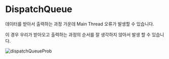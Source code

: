 # DispatchQueue

데이터를 받아서 출력하는 과정 가운데 Main Thread 오류가 발생할 수 있습니다.

이 경우 우리가 받아오고 출력하는 과정의 순서를 잘 생각하지 않아서 발생 할 수 있습니다.



![dispatchQueueProb](/Users/seungchulha/Developer/gitBlog/halaxhenry.github.io/assets/images/dispatchQueueProb.png)

